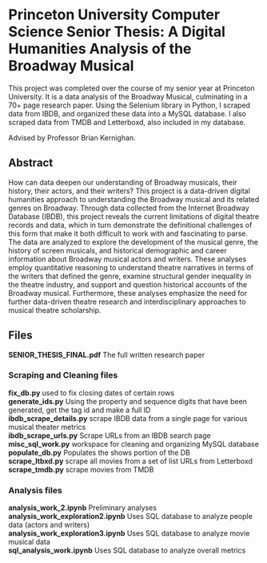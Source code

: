 # Princeton University Computer Science Senior Thesis: A Digital Humanities Analysis of the Broadway Musical
This project was completed over the course of my senior year at Princeton University. It is a data analysis of the Broadway Musical, culminating in a 70+ page research paper. Using the Selenium library in Python, I scraped data from IBDB, and organized these data into a MySQL database. I also scraped data from TMDB and Letterboxd, also included in my database.  

Advised by Professor Brian Kernighan.

## Abstract
How can data deepen our understanding of Broadway musicals, their history, their actors, and their writers? This project is a data-driven digital humanities approach to understanding the Broadway musical and its related genres on Broadway. Through data collected from the Internet Broadway Database (IBDB), this project reveals the current limitations of digital theatre records and data, which in turn demonstrate the definitional challenges of this form that make it both difficult to work with and fascinating to parse. The data are analyzed to explore the development of the musical genre, the history of screen musicals, and historical demographic and career information about Broadway musical actors and writers. These analyses employ quantitative reasoning to understand theatre narratives in terms of the writers that defined the genre, examine structural gender inequality in the theatre industry, and support and question historical accounts of the Broadway musical. Furthermore, these analyses emphasize the need for further data-driven theatre research and interdisciplinary approaches to musical theatre scholarship.

## Files
**SENIOR_THESIS_FINAL.pdf** The full written research paper

### Scraping and Cleaning files
**fix_db.py** used to fix closing dates of certain rows  
**generate_ids.py** Using the property and sequence digits that have been generated, get the tag id and make a full ID  
**ibdb_scrape_details.py** scrape IBDB data from a single page for various musical theater metrics  
**ibdb_scrape_urls.py** Scrape URLs from an IBDB search page  
**misc_sql_work.py** workspace for cleaning and organizing MySQL database  
**populate_db.py** Populates the shows portion of the DB  
**scrape_ltbxd.py** scrape all movies from a set of list URLs from Letterboxd  
**scrape_tmdb.py** scrape movies from TMDB  

### Analysis files
**analysis_work_2.ipynb** Preliminary analyses  
**analysis_work_exploration2.ipynb** Uses SQL database to analyze people data (actors and writers)  
**analysis_work_exploration3.ipynb** Uses SQL database to analyze movie musical data  
**sql_analysis_work.ipynb** Uses SQL database to analyze overall metrics  

